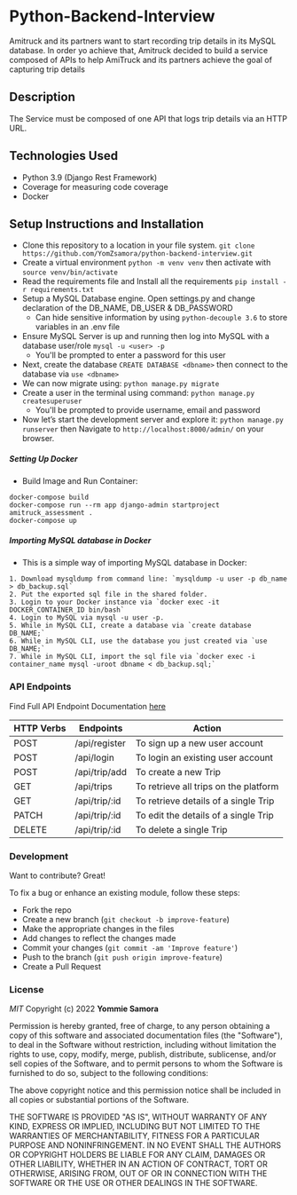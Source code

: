 # Python-Backend-Interview

Amitruck and its partners want to start recording trip details in its MySQL database. In order yo achieve that, Amitruck decided to build a service composed of APIs to help AmiTruck and its partners achieve the goal of capturing trip details

## Description
The Service must be composed of one API that logs trip details via an HTTP URL.

## Technologies Used

- Python 3.9 (Django Rest Framework)
- Coverage for measuring code coverage
- Docker

## Setup Instructions and Installation

- Clone this repository to a location in your file system. `git clone https://github.com/YomZsamora/python-backend-interview.git`
- Create a virtual environment `python -m venv venv` then activate with `source venv/bin/activate `
- Read the requirements file and Install all the requirements `pip install -r requirements.txt`
- Setup a MySQL Database engine. Open settings.py and change declaration of the DB_NAME, DB_USER & DB_PASSWORD
    - Can hide sensitive information by using `python-decouple 3.6` to store variables in an .env file
- Ensure MySQL Server is up and running then log into MySQL with a database user/role `mysql -u <user> -p`
    - You'll be prompted to enter a password for this user
- Next, create the database `CREATE DATABASE <dbname>` then connect to the database via `use <dbname>`
- We can now migrate using: `python manage.py migrate`
- Create a user in the terminal using command: `python manage.py createsuperuser`
    - You'll be prompted to provide username, email and password
- Now let’s start the development server and explore it: `python manage.py runserver` then Navigate to `http://localhost:8000/admin/` on your browser.

##### Setting Up Docker
   * Build Image and Run Container:

    docker-compose build
    docker-compose run --rm app django-admin startproject amitruck_assessment .
    docker-compose up

##### Importing MySQL database in Docker
   * This is a simple way of importing MySQL database in Docker:

    1. Download mysqldump from command line: `mysqldump -u user -p db_name > db_backup.sql`
    2. Put the exported sql file in the shared folder.
    3. Login to your Docker instance via `docker exec -it DOCKER_CONTAINER_ID bin/bash`
    4. Login to MySQL via mysql -u user -p.
    5. While in MySQL CLI, create a database via `create database DB_NAME;`
    6. While in MySQL CLI, use the database you just created via `use DB_NAME;`
    7. While in MySQL CLI, import the sql file via `docker exec -i container_name mysql -uroot dbname < db_backup.sql;`

### API Endpoints

Find Full API Endpoint Documentation [here](https://documenter.getpostman.com/view/5057424/2s8YRgqZoT)


| HTTP Verbs | Endpoints | Action |
| --- | --- | --- |
| POST | /api/register | To sign up a new user account |
| POST | /api/login | To login an existing user account |
| POST | /api/trip/add | To create a new Trip |
| GET | /api/trips | To retrieve all trips on the platform |
| GET | /api/trip/:id | To retrieve details of a single Trip |
| PATCH | /api/trip/:id | To edit the details of a single Trip |
| DELETE | /api/trip/:id | To delete a single Trip |

	
### Development

Want to contribute? Great!

To fix a bug or enhance an existing module, follow these steps:

- Fork the repo
- Create a new branch (`git checkout -b improve-feature`)
- Make the appropriate changes in the files
- Add changes to reflect the changes made
- Commit your changes (`git commit -am 'Improve feature'`)
- Push to the branch (`git push origin improve-feature`)
- Create a Pull Request 


### License

*MIT*
Copyright (c) 2022 **Yommie Samora**

Permission is hereby granted, free of charge, to any person obtaining a copy of this software and associated documentation files (the "Software"), to deal in the Software without restriction, including without limitation the rights to use, copy, modify, merge, publish, distribute, sublicense, and/or sell copies of the Software, and to permit persons to whom the Software is furnished to do so, subject to the following conditions:

The above copyright notice and this permission notice shall be included in all copies or substantial portions of the Software.

THE SOFTWARE IS PROVIDED "AS IS", WITHOUT WARRANTY OF ANY KIND, EXPRESS OR IMPLIED, INCLUDING BUT NOT LIMITED TO THE WARRANTIES OF MERCHANTABILITY, FITNESS FOR A PARTICULAR PURPOSE AND NONINFRINGEMENT. IN NO EVENT SHALL THE AUTHORS OR COPYRIGHT HOLDERS BE LIABLE FOR ANY CLAIM, DAMAGES OR OTHER LIABILITY, WHETHER IN AN ACTION OF CONTRACT, TORT OR OTHERWISE, ARISING FROM, OUT OF OR IN CONNECTION WITH THE SOFTWARE OR THE USE OR OTHER DEALINGS IN THE SOFTWARE.
